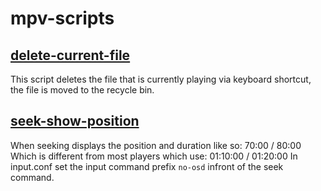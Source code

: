 
# mpv-scripts

## [delete-current-file](delete-current-filelua.lua)

This script deletes the file that is currently playing
via keyboard shortcut, the file is moved to the recycle bin.

## [seek-show-position](src/seek-show-position.lua)

When seeking displays the position and duration like so: 70:00 / 80:00
Which is different from most players which use: 01:10:00 / 01:20:00
In input.conf set the input command prefix `no-osd` infront of the seek command.
